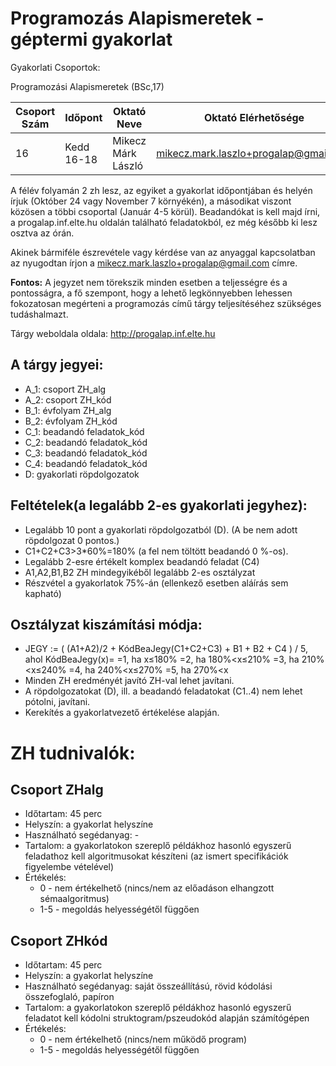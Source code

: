 # Programozás Alapismeretek - géptermi gyakorlat

Gyakorlati Csoportok:

Programozási Alapismeretek (BSc,17)

| Csoport Szám | Időpont | Oktató Neve | Oktató Elérhetősége |
| -------- | ---- | ---- | ----------- |
| 16 | Kedd 16-18 | Mikecz Márk László | mikecz.mark.laszlo+progalap@gmail.com |

A félév folyamán 2 zh lesz, az egyiket a gyakorlat időpontjában és helyén írjuk (Október 24 vagy November 7 környékén), a másodikat viszont közösen a többi csoportal (Január 4-5 körül).
Beadandókat is kell majd írni, a progalap.inf.elte.hu oldalán található feladatokból, ez még később ki lesz osztva az órán.
 
Akinek bármiféle észrevétele vagy kérdése van az anyaggal kapcsolatban az nyugodtan írjon a mikecz.mark.laszlo+progalap@gmail.com címre. 

**Fontos:** A jegyzet nem törekszik minden esetben a teljességre és a pontosságra, a fő szempont, hogy a lehető legkönnyebben lehessen fokozatosan megérteni a programozás című tárgy teljesítéséhez szükséges tudáshalmazt.

Tárgy weboldala oldala: http://progalap.inf.elte.hu

## A tárgy jegyei:
* A_1: csoport ZH_alg
* A_2: csoport ZH_kód
* B_1: évfolyam ZH_alg
* B_2: évfolyam ZH_kód
* C_1: beadandó feladatok_kód
* C_2: beadandó feladatok_kód
* C_3: beadandó feladatok_kód
* C_4: beadandó feladatok_kód
* D: gyakorlati röpdolgozatok

## Feltételek(a legalább 2-es gyakorlati jegyhez):
* Legalább 10 pont a gyakorlati röpdolgozatból (D). (A be nem adott röpdolgozat 0 pontos.)
* C1+C2+C3>3*60%=180% (a fel nem töltött beadandó 0 %-os).
* Legalább 2-esre értékelt komplex beadandó feladat (C4)
* A1,A2,B1,B2 ZH mindegyikéből legalább 2-es osztályzat
* Részvétel a gyakorlatok 75%-án (ellenkező esetben aláírás sem kapható)

## Osztályzat kiszámítási módja:
* JEGY := ( (A1+A2)/2 + KódBeaJegy(C1+C2+C3) + B1 + B2 + C4 ) / 5, ahol KódBeaJegy(x)= 
	=1, ha x≤180%
	=2, ha 180%<x≤210%
	=3, ha 210%<x≤240%
	=4, ha 240%<x≤270%
	=5, ha 270%<x
* Minden ZH eredményét javító ZH-val lehet javítani.
* A röpdolgozatokat (D), ill. a beadandó feladatokat (C1..4) nem lehet pótolni, javítani.
* Kerekítés a gyakorlatvezető értékelése alapján.

# ZH tudnivalók:

## Csoport ZHalg

* Időtartam: 45 perc
* Helyszín: a gyakorlat helyszíne
* Használható segédanyag: -
* Tartalom: a gyakorlatokon szereplő példákhoz hasonló egyszerű feladathoz kell algoritmusokat készíteni (az ismert specifikációk figyelembe vételével)
* Értékelés:
    * 0 - nem értékelhető (nincs/nem az előadáson elhangzott sémaalgoritmus)
    * 1-5 - megoldás helyességétől függően

## Csoport ZHkód

* Időtartam: 45 perc
* Helyszín: a gyakorlat helyszíne
* Használható segédanyag: saját összeállítású, rövid kódolási összefoglaló, papíron
* Tartalom: a gyakorlatokon szereplő példákhoz hasonló egyszerű feladatot kell kódolni struktogram/pszeudokód alapján számítógépen
* Értékelés:
    * 0 - nem értékelhető (nincs/nem működő program)
    * 1-5 - megoldás helyességétől függően
